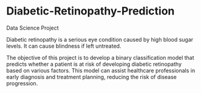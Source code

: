 # Diabetic-Retinopathy-Prediction
Data Science Project

Diabetic retinopathy is a serious eye condition caused by high blood sugar levels. It can cause blindness if left untreated.

The objective of this project is to develop a binary classification model that predicts whether a patient is at risk of developing diabetic retinopathy based on various factors. This model can assist healthcare professionals in early diagnosis and treatment planning, reducing the risk of disease progression.
